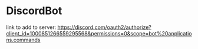 # DiscordBot
link to add to server:
https://discord.com/oauth2/authorize?client_id=1000851266559295568&permissions=0&scope=bot%20applications.commands
